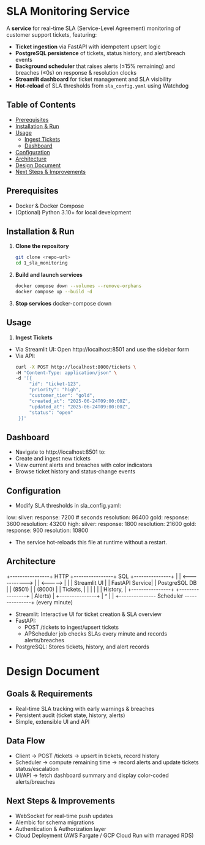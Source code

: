 # SLA Monitoring Service

A **service** for real-time SLA (Service-Level Agreement) monitoring of customer support tickets, featuring:

- **Ticket ingestion** via FastAPI with idempotent upsert logic  
- **PostgreSQL persistence** of tickets, status history, and alert/breach events  
- **Background scheduler** that raises alerts (≤15% remaining) and breaches (≤0s) on response & resolution clocks  
- **Streamlit dashboard** for ticket management and SLA visibility  
- **Hot-reload** of SLA thresholds from `sla_config.yaml` using Watchdog  


## Table of Contents

- [Prerequisites](#prerequisites)  
- [Installation & Run](#installation--run)  
- [Usage](#usage)  
  - [Ingest Tickets](#ingest-tickets)  
  - [Dashboard](#dashboard)  
- [Configuration](#configuration)  
- [Architecture](#architecture)  
- [Design Document](#design-document)  
- [Next Steps & Improvements](#next-steps--improvements)  


## Prerequisites

- Docker & Docker Compose  
- (Optional) Python 3.10+ for local development  


## Installation & Run

1. **Clone the repository**  
   ```bash
   git clone <repo-url>
   cd 1_sla_monitoring
2. **Build and launch services**
   ```bash
   docker compose down --volumes --remove-orphans
   docker compose up --build -d
3. **Stop services**
   docker-compose down


## Usage

1. **Ingest Tickets**
- Via Streamlit UI: Open http://localhost:8501 and use the sidebar form
- Via API:
   ```bash
   curl -X POST http://localhost:8000/tickets \
  -H "Content-Type: application/json" \
  -d '[{
        "id": "ticket-123",
        "priority": "high",
        "customer_tier": "gold",
        "created_at": "2025-06-24T09:00:00Z",
        "updated_at": "2025-06-24T09:00:00Z",
        "status": "open"
    }]'

## Dashboard
- Navigate to http://localhost:8501 to:
- Create and ingest new tickets
- View current alerts and breaches with color indicators
- Browse ticket history and status‐change events

## Configuration
- Modify SLA thresholds in sla_config.yaml:

low:
  silver:
    response: 7200    # seconds
    resolution: 86400
  gold:
    response: 3600
    resolution: 43200
high:
  silver:
    response: 1800
    resolution: 21600
  gold:
    response: 900
    resolution: 10800
- The service hot-reloads this file at runtime without a restart.

## Architecture
+----------------+      HTTP      +----------------+   SQL   +---------------+
|                | <-----------> |                | <-----> |               |
|  Streamlit UI  |                | FastAPI Service|        | PostgreSQL DB |
|    (8501)      |                |    (8000)      |        | Tickets,      |
|                |                |                |        | History,      |
+----------------+                +----------------+        | Alerts)       |
                                                      +---------------+
         |                                          ^
         |                                          |
         +--------------- Scheduler ---------------+
                      (every minute)

- Streamlit: Interactive UI for ticket creation & SLA overview
- FastAPI:
    - POST /tickets to ingest/upsert tickets
    - APScheduler job checks SLAs every minute and records alerts/breaches
- PostgreSQL: Stores tickets, history, and alert records

# Design Document

## Goals & Requirements
- Real-time SLA tracking with early warnings & breaches
- Persistent audit (ticket state, history, alerts)
- Simple, extensible UI and API

## Data Flow
- Client -> POST /tickets -> upsert in tickets, record history
- Scheduler -> compute remaining time -> record alerts and update tickets status/escalation
- UI/API -> fetch dashboard summary and display color-coded alerts/breaches

## Next Steps & Improvements
- WebSocket for real-time push updates
- Alembic for schema migrations
- Authentication & Authorization layer
- Cloud Deployment (AWS Fargate / GCP Cloud Run with managed RDS)
